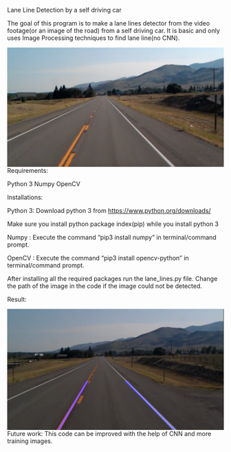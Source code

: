 Lane Line Detection by a self driving car

The goal of this program is to make a lane lines detector from the video footage(or an image of the road) from a self driving car. It is basic and only uses Image Processing techniques to find lane line(no CNN).


<img src="test_image.jpg"
     alt="test_image"
     style="float: left; margin-right: 10px;" />

     
     
Requirements:

Python 3
Numpy
OpenCV



Installations:

Python 3: Download python 3 from https://www.python.org/downloads/

Make sure you install python package index(pip) while you install python 3

Numpy : Execute the command “pip3 install numpy” in terminal/command prompt.

OpenCV : Execute the command “pip3 install opencv-python” in terminal/command prompt.

After installing all the required packages run the lane_lines.py file.
Change the path of the image in the code if the image could not be detected.

Result:


<img src="result.jpg"
     alt="result"
     style="float: left; margin-right: 10px;" />
     
Future work:
     This code can be improved with the help of CNN and more training images.


